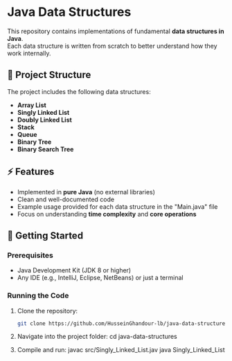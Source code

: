 # Java Data Structures

This repository contains implementations of fundamental **data structures in Java**.  
Each data structure is written from scratch to better understand how they work internally.  

## 📂 Project Structure
The project includes the following data structures:

- **Array List**
- **Singly Linked List**
- **Doubly Linked List**
- **Stack**
- **Queue**
- **Binary Tree**
- **Binary Search Tree**

## ⚡ Features
- Implemented in **pure Java** (no external libraries)
- Clean and well-documented code
- Example usage provided for each data structure in the "Main.java" file
- Focus on understanding **time complexity** and **core operations**

## 🚀 Getting Started

### Prerequisites
- Java Development Kit (JDK 8 or higher)
- Any IDE (e.g., IntelliJ, Eclipse, NetBeans) or just a terminal

### Running the Code
1. Clone the repository:
   ```bash
   git clone https://github.com/HusseinGhandour-lb/java-data-structures.git
2. Navigate into the project folder:
   cd java-data-structures


3. Compile and run:
   javac src/Singly_Linked_List.jav
   java Singly_Linked_List
